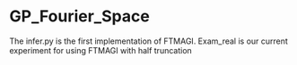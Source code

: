 # GP_Fourier_Space
The infer.py is the first implementation of FTMAGI.
Exam_real is our current experiment for using FTMAGI with half truncation
